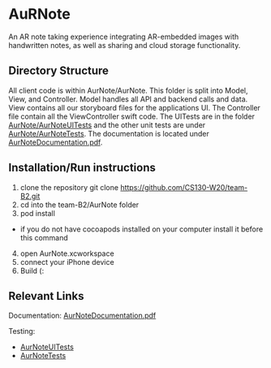 # AuRNote
An AR note taking experience integrating AR-embedded images with handwritten notes, as well as sharing and cloud storage functionality.

## Directory Structure
All client code is within AurNote/AurNote. This folder is split into Model, View, and Controller. Model handles all API and backend calls and data. View contains all our storyboard files for the applications UI. The Controller file contain all the ViewController swift code. The UITests are in the folder [AurNote/AurNoteUITests](https://github.com/CS130-W20/team-B2/tree/master/AurNote/AurNoteUITests) and the other unit tests are under [AurNote/AurNoteTests](https://github.com/CS130-W20/team-B2/tree/master/AurNote/AurNoteTests). The documentation is located under [AurNoteDocumentation.pdf](https://github.com/CS130-W20/team-B2/blob/master/AurNoteDocumentation.pdf). 

## Installation/Run instructions
1. clone the repository
git clone https://github.com/CS130-W20/team-B2.git
2. cd into the team-B2/AurNote folder
3. pod install
- if you do not have cocoapods installed on your computer install it before this command
4. open AurNote.xcworkspace
5. connect your iPhone device
6. Build (:

## Relevant Links 
Documentation: [AurNoteDocumentation.pdf](https://github.com/CS130-W20/team-B2/blob/master/AurNoteDocumentation.pdf)

Testing: 
- [AurNoteUITests](https://github.com/CS130-W20/team-B2/tree/master/AurNote/AurNoteUITests)
- [AurNoteTests](https://github.com/CS130-W20/team-B2/tree/master/AurNote/AurNoteTests)


